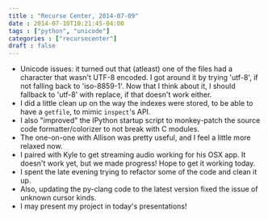 ```yaml
---
title : "Recurse Center, 2014-07-09"
date : 2014-07-10T10:21:45-04:00
tags : ["python", "unicode"]
categories : ["recursecenter"]
draft : false
---
```


-   Unicode issues: it turned out that (atleast) one of the files had a character
    that wasn't UTF-8 encoded. I got around it by trying 'utf-8', if not falling
    back to 'iso-8859-1'.  Now that I think about it, I should fallback to
    'utf-8' with replace, if that doesn't work either.
-   I did a little clean up on the way the indexes were stored, to be able to
    have a `getfile`, to mimic `inspect`'s API.
-   I also "improved" the IPython startup script to monkey-patch the source code
    formatter/colorizer to not break with C modules.
-   The one-on-one with Allison was pretty useful, and I feel a little more
    relaxed now.
-   I paired with Kyle to get streaming audio working for his OSX app.  It
    doesn't work yet, but we made progress! Hope to get it working today.
-   I spent the late evening trying to refactor some of the code and clean it up.
-   Also, updating the py-clang code to the latest version fixed the issue of
    unknown cursor kinds.
-   I may present my project in today's presentations!
